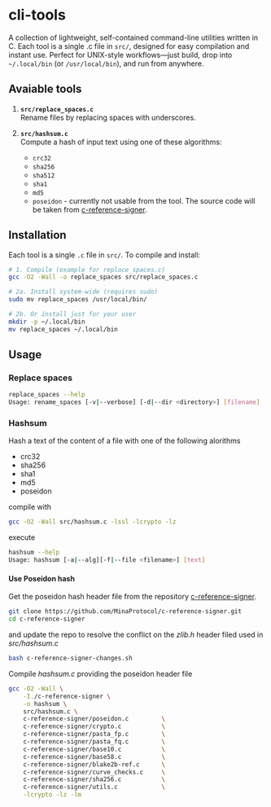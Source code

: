 # cli-tools
A collection of lightweight, self-contained command-line utilities written in C. Each tool is a single .c file in <code>src/</code>, designed for easy compilation and instant use. Perfect for UNIX-style workflows—just build, drop into <code>~/.local/bin</code> (or <code>/usr/local/bin</code>), and run from anywhere.

## Avaiable tools
1. **`src/replace_spaces.c`**  
   Rename files by replacing spaces with underscores.

2. **`src/hashsum.c`**  
   Compute a hash of input text using one of these algorithms:  
   - `crc32`  
   - `sha256`
   - `sha512`  
   - `sha1`  
   - `md5`  
   - `poseidon` - currently not usable from the tool. The source code will be taken from [c-reference-signer](https://github.com/MinaProtocol/c-reference-signer).
   
## Installation

Each tool is a single `.c` file in `src/`. To compile and install:

```bash
# 1. Compile (example for replace_spaces.c)
gcc -O2 -Wall -o replace_spaces src/replace_spaces.c

# 2a. Install system‐wide (requires sudo)
sudo mv replace_spaces /usr/local/bin/

# 2b. Or install just for your user
mkdir -p ~/.local/bin
mv replace_spaces ~/.local/bin
```
## Usage

### Replace spaces
```bash
replace_spaces --help
Usage: rename_spaces [-v|--verbose] [-d|--dir <directory>] [filename]
```

### Hashsum
Hash a text of the content of a file with one of the following alorithms
- crc32
- sha256
- sha1
- md5
- poseidon

compile with 
```bash
gcc -O2 -Wall src/hashsum.c -lssl -lcrypto -lz
```
execute
```bash
hashsum --help
Usage: hashsum [-a|--alg][-f|--file <filename>] [text]
```

#### Use Poseidon hash
Get the poseidon hash header file from the repository [c-reference-signer](https://github.com/MinaProtocol/c-reference-signer).
```bash
git clone https://github.com/MinaProtocol/c-reference-signer.git
cd c-reference-signer
```
and update the repo to resolve the conflict on the <i>zlib.h</i> header filed used in <i>src/hashsum.c</i>
```bash
bash c-reference-signer-changes.sh
```

Compile <i>hashsum.c</i> providing the poseidon header file

```bash
gcc -O2 -Wall \
    -I./c-reference-signer \
    -o hashsum \
    src/hashsum.c \
    c-reference-signer/poseidon.c         \
    c-reference-signer/crypto.c           \
    c-reference-signer/pasta_fp.c         \
    c-reference-signer/pasta_fq.c         \
    c-reference-signer/base10.c           \
    c-reference-signer/base58.c           \
    c-reference-signer/blake2b-ref.c      \
    c-reference-signer/curve_checks.c     \
    c-reference-signer/sha256.c           \
    c-reference-signer/utils.c            \
    -lcrypto -lz -lm
```

